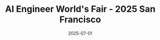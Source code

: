 ---
date: '2025-07-01'
draft: false
title: "AI Engineer World's Fair - 2025 San Francisco"
tags: ['ai', 'aiengineer', 'featured']
categories: ['conference']
summary: "The 'ai engineer' conference"
event_date: '2025-06-03'
event_page: 'https://www.ai.engineer/'
recordings_link: 'https://www.youtube.com/@aiDotEngineer/playlists'
social_x: 'https://x.com/aidotengineer'
social_youtube: 'https://www.youtube.com/@aiDotEngineer'
---